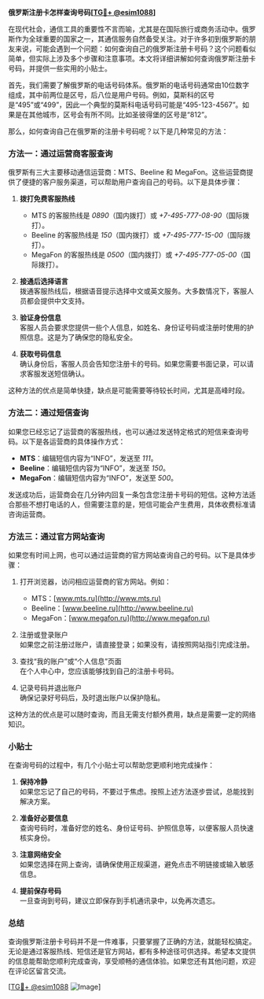 **俄罗斯注册卡怎样查询号码[[TG💪+ @esim1088](https://t.me/s/esim1088)]**

在现代社会，通信工具的重要性不言而喻，尤其是在国际旅行或商务活动中。俄罗斯作为全球重要的国家之一，其通信服务自然备受关注。对于许多初到俄罗斯的朋友来说，可能会遇到一个问题：如何查询自己的俄罗斯注册卡号码？这个问题看似简单，但实际上涉及多个步骤和注意事项。本文将详细讲解如何查询俄罗斯注册卡号码，并提供一些实用的小贴士。

首先，我们需要了解俄罗斯的电话号码体系。俄罗斯的电话号码通常由10位数字组成，其中前两位是区号，后八位是用户号码。例如，莫斯科的区号是“495”或“499”，因此一个典型的莫斯科电话号码可能是“495-123-4567”。如果是在其他城市，区号会有所不同。比如圣彼得堡的区号是“812”。

那么，如何查询自己在俄罗斯的注册卡号码呢？以下是几种常见的方法：

### 方法一：通过运营商客服查询

俄罗斯有三大主要移动通信运营商：MTS、Beeline 和 MegaFon。这些运营商提供了便捷的客户服务渠道，可以帮助用户查询自己的号码。以下是具体步骤：

1. **拨打免费客服热线**  
   - MTS 的客服热线是 *0890*（国内拨打）或 *+7-495-777-08-90*（国际拨打）。
   - Beeline 的客服热线是 *150*（国内拨打）或 *+7-495-777-15-00*（国际拨打）。
   - MegaFon 的客服热线是 *0500*（国内拨打）或 *+7-495-777-05-00*（国际拨打）。

2. **接通后选择语言**  
   拨通客服热线后，根据语音提示选择中文或英文服务。大多数情况下，客服人员都会提供中文支持。

3. **验证身份信息**  
   客服人员会要求您提供一些个人信息，如姓名、身份证号码或注册时使用的护照信息。这是为了确保您的隐私安全。

4. **获取号码信息**  
   确认身份后，客服人员会告知您注册卡的号码。如果您需要书面记录，可以请求客服发送短信确认。

这种方法的优点是简单快捷，缺点是可能需要等待较长时间，尤其是高峰时段。

### 方法二：通过短信查询

如果您已经忘记了运营商的客服热线，也可以通过发送特定格式的短信来查询号码。以下是各运营商的具体操作方式：

- **MTS**：编辑短信内容为“INFO”，发送至 *111*。
- **Beeline**：编辑短信内容为“INFO”，发送至 *150*。
- **MegaFon**：编辑短信内容为“INFO”，发送至 *500*。

发送成功后，运营商会在几分钟内回复一条包含您注册卡号码的短信。这种方法适合那些不想打电话的人，但需要注意的是，短信可能会产生费用，具体收费标准请咨询运营商。

### 方法三：通过官方网站查询

如果您有时间上网，也可以通过运营商的官方网站查询自己的号码。以下是具体步骤：

1. 打开浏览器，访问相应运营商的官方网站。例如：
   - MTS：[www.mts.ru](http://www.mts.ru)
   - Beeline：[www.beeline.ru](http://www.beeline.ru)
   - MegaFon：[www.megafon.ru](http://www.megafon.ru)

2. 注册或登录账户  
   如果您之前注册过账户，请直接登录；如果没有，请按照网站指引完成注册。

3. 查找“我的账户”或“个人信息”页面  
   在个人中心中，您应该能够找到自己的注册卡号码。

4. 记录号码并退出账户  
   确保记录好号码后，及时退出账户以保护隐私。

这种方法的优点是可以随时查询，而且无需支付额外费用，缺点是需要一定的网络知识。

### 小贴士

在查询号码的过程中，有几个小贴士可以帮助您更顺利地完成操作：

1. **保持冷静**  
   如果您忘记了自己的号码，不要过于焦虑。按照上述方法逐步尝试，总能找到解决方案。

2. **准备好必要信息**  
   查询号码时，准备好您的姓名、身份证号码、护照信息等，以便客服人员快速核实身份。

3. **注意网络安全**  
   如果您选择在网上查询，请确保使用正规渠道，避免点击不明链接或输入敏感信息。

4. **提前保存号码**  
   一旦查询到号码，建议立即保存到手机通讯录中，以免再次遗忘。

### 总结

查询俄罗斯注册卡号码并不是一件难事，只要掌握了正确的方法，就能轻松搞定。无论是通过客服热线、短信还是官方网站，都有多种途径可供选择。希望本文提供的信息能帮助您顺利完成查询，享受顺畅的通信体验。如果您还有其他问题，欢迎在评论区留言交流。

[[TG💪+ @esim1088](https://t.me/s/esim1088) ![Image](https://i.postimg.cc/4NQfJmqS/Snipaste-2025-05-13-00-14-12.png)]